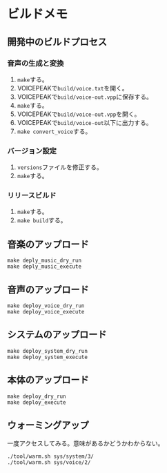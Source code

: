 # ビルドメモ

## 開発中のビルドプロセス

### 音声の生成と変換

1. `make`する。
2. VOICEPEAKで`build/voice.txt`を開く。
3. VOICEPEAKで`build/voice-out.vpp`に保存する。
4. `make`する。
5. VOICEPEAKで`build/voice-out.vpp`を開く。
6. VOICEPEAKで`build/voice-out`以下に出力する。
7. `make convert_voice`する。

### バージョン設定

1. `versions`ファイルを修正する。
2. `make`する。

### リリースビルド

1. `make`する。
2. `make build`する。

## 音楽のアップロード

```
make deply_music_dry_run
make deply_music_execute
```

## 音声のアップロード

```
make deploy_voice_dry_run
make deploy_voice_execute
```

## システムのアップロード

```
make deploy_system_dry_run
make deploy_system_execute
```

## 本体のアップロード

```
make deploy_dry_run
make deploy_execute
```

## ウォーミングアップ

一度アクセスしてみる。意味があるかどうかわからない。

```
./tool/warm.sh sys/system/3/
./tool/warm.sh sys/voice/2/
```
